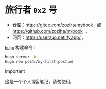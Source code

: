 # 旅行者 `0x2` 号

* 仓库：https://gitee.com/zoziha/mybook , 或 https://github.com/zoziha/mybook ；
* 网页：https://userzuo.netlify.app/ 。

[`hugo`](https://userzuo.netlify.app/ch06-mdbook-%E4%B8%8E-hugo/) 构建命令：

```sh
hugo server -D
hugo new posts/my-first-post.md
```

> [!IMPORTANT]
> 这是一个个人博客笔记，请勿使用。
